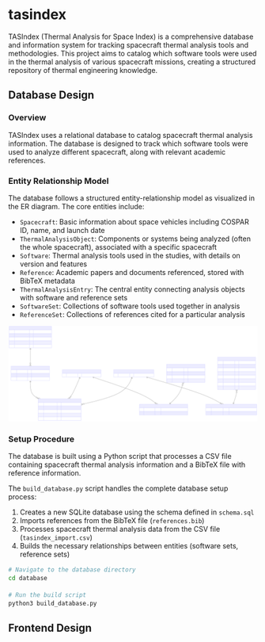 # tasindex

TASIndex (Thermal Analysis for Space Index) is a comprehensive database and information system for tracking spacecraft thermal analysis tools and methodologies. This project aims to catalog which software tools were used in the thermal analysis of various spacecraft missions, creating a structured repository of thermal engineering knowledge.

## Database Design

### Overview

TASIndex uses a relational database to catalog spacecraft thermal analysis information. The database is designed to track which software tools were used to analyze different spacecraft, along with relevant academic references.

### Entity Relationship Model

The database follows a structured entity-relationship model as visualized in the ER diagram. The core entities include:

- `Spacecraft`: Basic information about space vehicles including COSPAR ID, name, and launch date
- `ThermalAnalysisObject`: Components or systems being analyzed (often the whole spacecraft), associated with a specific spacecraft
- `Software`: Thermal analysis tools used in the studies, with details on version and features
- `Reference`: Academic papers and documents referenced, stored with BibTeX metadata
- `ThermalAnalysisEntry`: The central entity connecting analysis objects with software and reference sets
- `SoftwareSet`: Collections of software tools used together in analysis
- `ReferenceSet`: Collections of references cited for a particular analysis

![ER Diagram](database/er_chart.svg)

### Setup Procedure

The database is built using a Python script that processes a CSV file containing spacecraft thermal analysis information and a BibTeX file with reference information.

The `build_database.py` script handles the complete database setup process:

1. Creates a new SQLite database using the schema defined in `schema.sql`
2. Imports references from the BibTeX file (`references.bib`)
3. Processes spacecraft thermal analysis data from the CSV file (`tasindex_import.csv`)
4. Builds the necessary relationships between entities (software sets, reference sets)

```bash
# Navigate to the database directory
cd database

# Run the build script
python3 build_database.py
```

## Frontend Design
